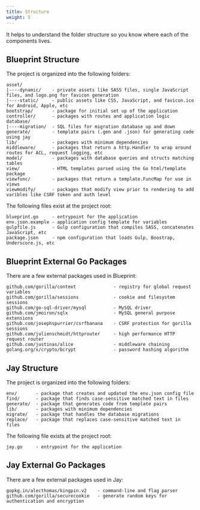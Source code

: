 ```yaml
---
title: Structure
weight: 5
---
```


It helps to understand the folder structure so you know where each of the
components lives.

## Blueprint Structure

The project is organized into the following folders:

```text
asset/
|----dynamic/    - private assets like SASS files, single JavaScript files, and logo.png for favicon generation
|----static/     - public assets like CSS, JavaScript, and favicon.ico for Android, Apple, etc
bootstrap/	     - package for initial set up of the application
controller/	     - packages with routes and application logic
database/
|----migration/  - SQL files for migration database up and down
generate/	     - template pairs (.gen and .json) for generating code using jay
lib/             - packages with minimum dependencies
middleware/      - packages that return a http.Handler to wrap around routes for ACL, request logging, etc
model/		     - packages with database queries and structs matching tables
view/            - HTML templates parsed using the Go html/template package
viewfunc/        - packages that return a template.FuncMap for use in views
viewmodify/      - packages that modify view prior to rendering to add varibles like CSRF token and auth level
```

The following files exist at the project root:

```text
blueprint.go     - entrypoint for the application
env.json.example - application config template for variables
gulpfile.js      - Gulp configuration that compiles SASS, concatenates JavaScript, etc
package.json     - npm configuration that loads Gulp, Boostrap, Underscore.js, etc
```

## Blueprint External Go Packages

There are a few external packages used in Blueprint:

```text
github.com/gorilla/context				- registry for global request variables
github.com/gorilla/sessions				- cookie and filesystem sessions
github.com/go-sql-driver/mysql 			- MySQL driver
github.com/jmoiron/sqlx 				- MySQL general purpose extensions
github.com/josephspurrier/csrfbanana 	- CSRF protection for gorilla sessions
github.com/julienschmidt/httprouter 	- high performance HTTP request router
github.com/justinas/alice				- middleware chaining
golang.org/x/crypto/bcrypt 				- password hashing algorithm
```

## Jay Structure

The project is organized into the following folders:

```text
env/       - package that creates and updated the env.json config file
find/      - package that finds case-sensitive matched text in files
generate/  - package that generates code from template pairs
lib/       - packages with minimum dependencies
migrate/   - package that handles the database migrations
replace/   - package that replaces case-sensitive matched text in files
```

The following file exists at the project root:

```text
jay.go     - entrypoint for the application
```

## Jay External Go Packages

There are a few external packages used in Jay:

```text
gopkg.in/alecthomas/kingpin.v2    - command-line and flag parser
github.com/gorilla/securecookie   - generate random keys for authentication and encryption
```